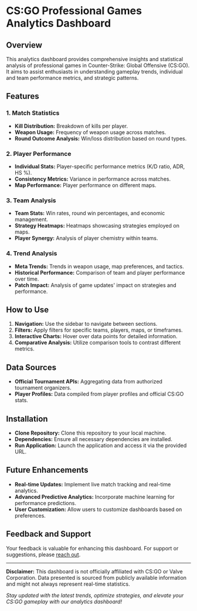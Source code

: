 # CS:GO Professional Games Analytics Dashboard

## Overview
This analytics dashboard provides comprehensive insights and statistical analysis of professional games in Counter-Strike: Global Offensive (CS:GO). It aims to assist enthusiasts in understanding gameplay trends, individual and team performance metrics, and strategic patterns.

## Features
### 1. Match Statistics
- **Kill Distribution:** Breakdown of kills per player.
- **Weapon Usage:** Frequency of weapon usage across matches.
- **Round Outcome Analysis:** Win/loss distribution based on round types.

### 2. Player Performance
- **Individual Stats:** Player-specific performance metrics (K/D ratio, ADR, HS %).
- **Consistency Metrics:** Variance in performance across matches.
- **Map Performance:** Player performance on different maps.

### 3. Team Analysis
- **Team Stats:** Win rates, round win percentages, and economic management.
- **Strategy Heatmaps:** Heatmaps showcasing strategies employed on maps.
- **Player Synergy:** Analysis of player chemistry within teams.

### 4. Trend Analysis
- **Meta Trends:** Trends in weapon usage, map preferences, and tactics.
- **Historical Performance:** Comparison of team and player performance over time.
- **Patch Impact:** Analysis of game updates' impact on strategies and performance.

## How to Use
1. **Navigation:** Use the sidebar to navigate between sections.
2. **Filters:** Apply filters for specific teams, players, maps, or timeframes.
3. **Interactive Charts:** Hover over data points for detailed information.
4. **Comparative Analysis:** Utilize comparison tools to contrast different metrics.

## Data Sources
- **Official Tournament APIs:** Aggregating data from authorized tournament organizers.
- **Player Profiles:** Data compiled from player profiles and official CS:GO stats.

## Installation
- **Clone Repository:** Clone this repository to your local machine.
- **Dependencies:** Ensure all necessary dependencies are installed.
- **Run Application:** Launch the application and access it via the provided URL.

## Future Enhancements
- **Real-time Updates:** Implement live match tracking and real-time analytics.
- **Advanced Predictive Analytics:** Incorporate machine learning for performance predictions.
- **User Customization:** Allow users to customize dashboards based on preferences.

## Feedback and Support
Your feedback is valuable for enhancing this dashboard. For support or suggestions, please [reach out](mailto:analytics@cs-godashboard.com).

---

**Disclaimer:** This dashboard is not officially affiliated with CS:GO or Valve Corporation. Data presented is sourced from publicly available information and might not always represent real-time statistics.

*Stay updated with the latest trends, optimize strategies, and elevate your CS:GO gameplay with our analytics dashboard!*
